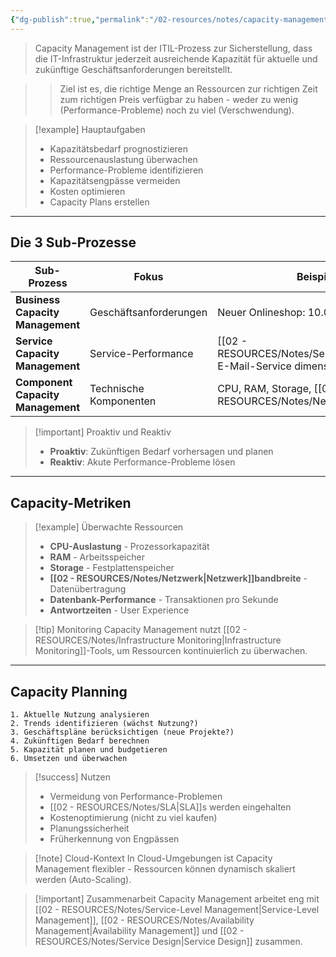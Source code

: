 ```yaml
---
{"dg-publish":true,"permalink":"/02-resources/notes/capacity-management/","tags":["informatik/management","GFN/LF06"],"noteIcon":"","updated":"2025-10-24T12:54:03.000+02:00"}
---
```



>Capacity Management ist der ITIL-Prozess zur Sicherstellung, dass die IT-Infrastruktur jederzeit ausreichende Kapazität für aktuelle und zukünftige Geschäftsanforderungen bereitstellt.

>>Ziel ist es, die richtige Menge an Ressourcen zur richtigen Zeit zum richtigen Preis verfügbar zu haben - weder zu wenig (Performance-Probleme) noch zu viel (Verschwendung).

>[!example] Hauptaufgaben
>- Kapazitätsbedarf prognostizieren
>- Ressourcenauslastung überwachen
>- Performance-Probleme identifizieren
>- Kapazitätsengpässe vermeiden
>- Kosten optimieren
>- Capacity Plans erstellen

---

## Die 3 Sub-Prozesse

|Sub-Prozess|Fokus|Beispiel|
|---|---|---|
|**Business Capacity Management**|Geschäftsanforderungen|Neuer Onlineshop: 10.000 User erwartet|
|**Service Capacity Management**|Service-Performance|[[02 - RESOURCES/Notes/Server\|Server]] für E-Mail-Service dimensionieren|
|**Component Capacity Management**|Technische Komponenten|CPU, RAM, Storage, [[02 - RESOURCES/Notes/Netzwerk\|Netzwerk]]|

>[!important] Proaktiv und Reaktiv
>- **Proaktiv**: Zukünftigen Bedarf vorhersagen und planen
>- **Reaktiv**: Akute Performance-Probleme lösen

---

## Capacity-Metriken

>[!example] Überwachte Ressourcen
>- **CPU-Auslastung** - Prozessorkapazität
>- **RAM** - Arbeitsspeicher
>- **Storage** - Festplattenspeicher
>- **[[02 - RESOURCES/Notes/Netzwerk\|Netzwerk]]bandbreite** - Datenübertragung
>- **Datenbank-Performance** - Transaktionen pro Sekunde
>- **Antwortzeiten** - User Experience

>[!tip] Monitoring
>Capacity Management nutzt [[02 - RESOURCES/Notes/Infrastructure Monitoring\|Infrastructure Monitoring]]-Tools, um Ressourcen kontinuierlich zu überwachen.

---

## Capacity Planning

```
1. Aktuelle Nutzung analysieren
2. Trends identifizieren (wächst Nutzung?)
3. Geschäftspläne berücksichtigen (neue Projekte?)
4. Zukünftigen Bedarf berechnen
5. Kapazität planen und budgetieren
6. Umsetzen und überwachen
```

>[!success] Nutzen
>- Vermeidung von Performance-Problemen
>- [[02 - RESOURCES/Notes/SLA\|SLA]]s werden eingehalten
>- Kostenoptimierung (nicht zu viel kaufen)
>- Planungssicherheit
>- Früherkennung von Engpässen

>[!note] Cloud-Kontext
>In Cloud-Umgebungen ist Capacity Management flexibler - Ressourcen können dynamisch skaliert werden (Auto-Scaling).

>[!important] Zusammenarbeit
>Capacity Management arbeitet eng mit [[02 - RESOURCES/Notes/Service-Level Management\|Service-Level Management]], [[02 - RESOURCES/Notes/Availability Management\|Availability Management]] und [[02 - RESOURCES/Notes/Service Design\|Service Design]] zusammen.
